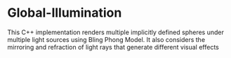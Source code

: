 # Global-Illumination
This C++ implementation renders multiple implicitly defined spheres under multiple light sources using Bling Phong Model. It also considers the mirroring and refraction of light rays that generate different visual effects
